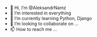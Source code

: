 - 👋 Hi, I’m @AleksandrNamz
- 👀 I’m interested in everything
- 🌱 I’m currently learning Python, Django
- 💞️ I’m looking to collaborate on ...
- 📫 How to reach me ...

<!---
AleksandrNamz/AleksandrNamz is a ✨ special ✨ repository because its `README.md` (this file) appears on your GitHub profile.
You can click the Preview link to take a look at your changes.
--->
